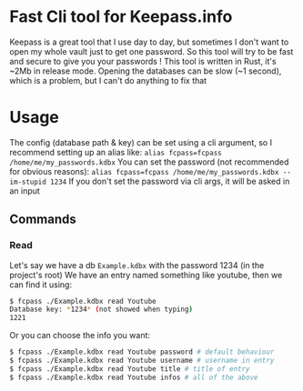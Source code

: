 # Fast Cli tool for Keepass.info

Keepass is a great tool that I use day to day, but sometimes I don't want to open my whole vault just to get one password.
So this tool will try to be fast and secure to give you your passwords !
This tool is written in Rust, it's ~2Mb in release mode.
Opening the databases can be slow (~1 second), which is a problem, but I can't do anything to fix that

# Usage
The config (database path & key) can be set using a cli argument, so I recommend setting up an alias like:
`alias fcpass=fcpass /home/me/my_passwords.kdbx`
You can set the password (not recommended for obvious reasons):
`alias fcpass=fcpass /home/me/my_passwords.kdbx --im-stupid 1234`
If you don't set the password via cli args, it will be asked in an input 
## Commands
### Read
Let's say we have a db `Example.kdbx` with the password 1234 (in the project's root)
We have an entry named something like youtube, then we can find it using:
```sh
$ fcpass ./Example.kdbx read Youtube
Database key: *1234* (not showed when typing)
1221
```
Or you can choose the info you want:
```sh
$ fcpass ./Example.kdbx read Youtube password # default behaviour
$ fcpass ./Example.kdbx read Youtube username # username in entry
$ fcpass ./Example.kdbx read Youtube title # title of entry
$ fcpass ./Example.kdbx read Youtube infos # all of the above
```